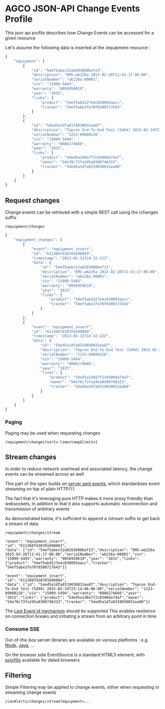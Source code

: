 # AGCO JSON-API Change Events Profile

This json api profile describes how Change Events can be accessed for a given resource

Let's assume the following data is inserted at the /equipment resource :

```javascript
{
    "equipment": [
        {
            "id": "54ef5abec52a0203000bef23",
            "description": "EMS-wb226a 2015-02-26T11:41:17-06:00",
            "serialNumber": "wb226a-00001",
            "vin": "15099-5493",
            "warranty": "0058959619",
            "year": "2015",
            "links": {
                "product": "54ef5abd127e4c030093aacc",
                "tracker": "54ef5abe2fe70f0300727643"
            }
        },
        {
            "id": "54ed5a1dfa8319030031ea87",
            "description": "Topcon End-To-End Test (5494) 2015-02-24T23:14:06-06:00",
            "serialNumber": "1223-09000226",
            "vin": "15099-5494",
            "warranty": "0086274666",
            "year": "2015",
            "links": {
                "product": "54ed5a1d0a7f2c0300da74af",
                "owner": "54e78c73fa245a0300746323",
                "tracker": "54ed5a1dfa8319030031ea88"
            }
        }
    ]
}
```

## Request changes

Change events can be retrieved with a simple REST call using the /changes suffix

```
/equipment/changes
```
```javascript
{
    "equipment_changes": [
        {
            "event": "equipment_insert",
            "id": "6113607438701690883",
            "timestamp": "2013-03-31T14:32:21Z",
            "data": {
                "id": "54ef5abec52a0203000bef23",
                "description": "EMS-wb226a 2015-02-26T11:41:17-06:00",
                "serialNumber": "wb226a-00001",
                "vin": "15099-5493",
                "warranty": "0058959619",
                "year": "2015",
                "links": {
                    "product": "54ef5abd127e4c030093aacc",
                    "tracker": "54ef5abe2fe70f0300727643"
                }
            }
        },
        {
            "event": "equipment_insert",
            "id": "6113607438701690884",
            "timestamp": "2013-03-31T14:32:22Z",
            "data": {
                "id": "54ed5a1dfa8319030031ea87",
                "description": "Topcon End-To-End Test (5494) 2015-02-24T23:14:06-06:00",
                "serialNumber": "1223-09000226",
                "vin": "15099-5494",
                "warranty": "0086274666",
                "year": "2015",
                "links": {
                    "product": "54ed5a1d0a7f2c0300da74af",
                    "owner": "54e78c73fa245a0300746323",
                    "tracker": "54ed5a1dfa8319030031ea88"
                }
            }
        }
    ]
}
```

### Paging

Paging may be used when requesting changes

```
/equipment/changes?sort=-timestamp&limit=1
```

## Stream changes

In order to reduce network overhead and associated latency, the change events can be streamed across as well

This part of the spec builds on [server sent events](http://www.w3.org/TR/2009/WD-eventsource-20091029/),
which standardises event streaming on top of plain HTTP/1.1

The fact that it's leveraging pure HTTP makes it more proxy friendly than websockets,
in addition to that it also supports automatic reconnection and transmission of arbitrary events


As demonstrated below, it's sufficient to append a /stream suffix to get back a stream of data

```
/equipment/changes/stream
```
```
"event": "equipment_insert",
"id": "6113607438701690883",
"data": {"id": "54ef5abec52a0203000bef23","description": "EMS-wb226a 2015-02-26T11:41:17-06:00","serialNumber": "wb226a-00001","vin": "15099-5493","warranty": "0058959619","year": "2015","links": {"product": "54ef5abd127e4c030093aacc","tracker": "54ef5abe2fe70f0300727643"}}

"event": "equipment_insert",
"id": "6113607438701690884",
"data": {"id": "54ed5a1dfa8319030031ea87","description": "Topcon End-To-End Test (5494) 2015-02-24T23:14:06-06:00","serialNumber": "1223-09000226","vin": "15099-5494","warranty": "0086274666","year": "2015","links": {"product": "54ed5a1d0a7f2c0300da74af","owner": "54e78c73fa245a0300746323","tracker": "54ed5a1dfa8319030031ea88"}}
```

The [Last Event Id mechanism](http://www.w3.org/TR/2009/WD-eventsource-20091029/#last-event-id) should be supported
This enables resilience on connection breaks and initiating a stream from an arbitrary point in time


### Consume SSE

Out-of-the-box server libraries are available on various platforms : e.g. [Node](https://github.com/aslakhellesoy/eventsource-node),
[Java](https://github.com/aslakhellesoy/eventsource-java), ...

On the browser side EventSource is a standard HTML5 element, with [polyfills](http://html5please.com/#eventSource) available for dated browsers



## Filtering

Simple Filtering may be applied to change events, either when requesting or streaming change events

```
/canAlerts/changes/stream?equipment=...
```




